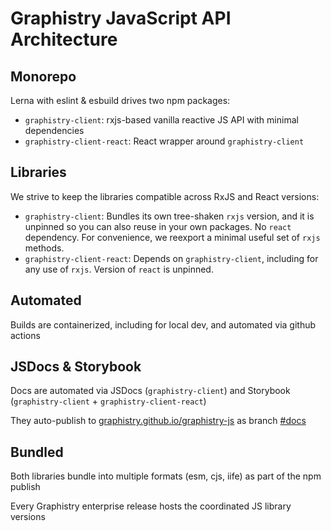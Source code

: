# Graphistry JavaScript API Architecture

## Monorepo

Lerna with eslint & esbuild drives two npm packages:

* `graphistry-client`: rxjs-based vanilla reactive JS API with minimal dependencies
* `graphistry-client-react`: React wrapper around `graphistry-client`

## Libraries

We strive to keep the libraries compatible across RxJS and React versions:

* `graphistry-client`: Bundles its own tree-shaken `rxjs` version, and it is unpinned so you can also reuse in your own packages. No `react` dependency. For convenience, we reexport a minimal useful set of `rxjs` methods.
* `graphistry-client-react`: Depends on `graphistry-client`, including for any use of `rxjs`. Version of `react` is unpinned.

## Automated

Builds are containerized, including for local dev, and automated via github actions

## JSDocs & Storybook

Docs are automated via JSDocs (`graphistry-client`) and Storybook (`graphistry-client` + `graphistry-client-react`)

They auto-publish to [graphistry.github.io/graphistry-js](https://graphistry.github.io/graphistry-js/) as branch [#docs](https://github.com/graphistry/graphistry-js/tree/docs)

## Bundled

Both libraries bundle into multiple formats (esm, cjs, iife) as part of the npm publish

Every Graphistry enterprise release hosts the coordinated JS library versions